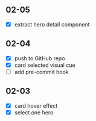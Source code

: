 ## 02-05
- [x] extract hero detail component

## 02-04
- [x] push to GitHub repo
- [x] card selected visual cue
- [ ] add pre-commit hook

## 02-03
- [x] card hover effect
- [x] select one hero